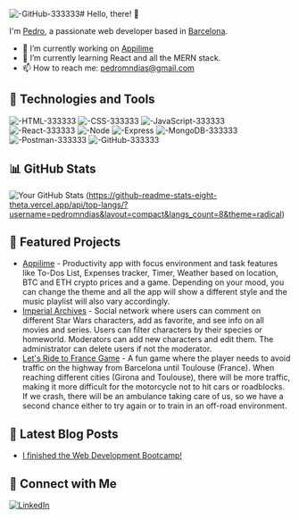 ![-GitHub-333333](https://github.com/pedromndias/pedromndias/assets/59458685/389ec8f1-7175-44a3-b02e-4b133156f0a0)# Hello, there! 👋

I'm [Pedro](https://webpedro.netlify.app/), a passionate web developer based in [Barcelona](https://maps.google.com/?q=Barcelona).

- 🔭 I’m currently working on [Appilime](https://github.com/pedromndias/appilime-client)
- 🌱 I’m currently learning React and all the MERN stack.
- 📫 How to reach me: [pedromndias@gmail.com](mailto:pedromndias@gmail.com)

## 🚀 Technologies and Tools

![-HTML-333333](https://github.com/pedromndias/pedromndias/assets/59458685/5aaf4af3-69a5-4c0c-92ef-2dfa46a6e1c2)
![-CSS-333333](https://github.com/pedromndias/pedromndias/assets/59458685/669df20e-72bc-4ec4-8da7-572ed8604004)
![-JavaScript-333333](https://github.com/pedromndias/pedromndias/assets/59458685/b56b6624-b7b1-4ddf-bc0f-e3d225b7785f)
![-React-333333](https://github.com/pedromndias/pedromndias/assets/59458685/6726eed5-e26e-4c45-84a7-1eac2a358bd4)
![-Node](https://github.com/pedromndias/pedromndias/assets/59458685/8398276a-8603-45a5-ae9a-64460dc40f90)
![-Express](https://github.com/pedromndias/pedromndias/assets/59458685/6a6f1930-72e0-48c5-8a54-510dba4a4e91)
![-MongoDB-333333](https://github.com/pedromndias/pedromndias/assets/59458685/1140b502-1fcd-4a6d-99d1-a371ab3c987c)
![-Postman-333333](https://github.com/pedromndias/pedromndias/assets/59458685/e6583521-f261-49d1-bed6-9d01964a7bd4)
![-GitHub-333333](https://github.com/pedromndias/pedromndias/assets/59458685/56fcf751-749b-419c-98f0-fe209be8c522)



## 📊 GitHub Stats

![Your GitHub Stats](https://github-readme-stats.vercel.app/api?username=pedromndias&show_icons=true&theme=radical)
(https://github-readme-stats-eight-theta.vercel.app/api/top-langs/?username=pedromndias&layout=compact&langs_count=8&theme=radical)


## 🌟 Featured Projects

- [Appilime](https://github.com/pedromndias/appilime-client) - Productivity app with focus environment and task features like To-Dos List, Expenses tracker, Timer, Weather based on location, BTC and ETH crypto prices and a game. Depending on your mood, you can change the theme and all the app will show a different style and the music playlist will also vary accordingly.
- [Imperial Archives](https://github.com/pedromndias/imperial-archives) - Social network where users can comment on different Star Wars characters, add as favorite, and see info on all movies and series. Users can filter characters by their species or homeworld. Moderators can add new characters and edit them. The administrator can delete users if not the moderator.
- [Let's Ride to France Game](https://github.com/pedromndias/lets-ride-to-france-game) - A fun game where the player needs to avoid traffic on the highway from Barcelona until Toulouse (France). When reaching different cities (Girona and Toulouse), there will be more traffic, making it more difficult for the motorcycle not to hit cars or roadblocks. If we crash, there will be an ambulance taking care of us, so we have a second chance either to try again or to train in an off-road environment.

## 📝 Latest Blog Posts

- [I finished the Web Development Bootcamp!]([https://your-blog-url.com/post1](https://webpedro.netlify.app/blog.html))

## 🤝 Connect with Me

[![LinkedIn](https://img.shields.io/badge/LinkedIn-Profile-blue)](https://www.linkedin.com/in/pedro-flores-dias/)
